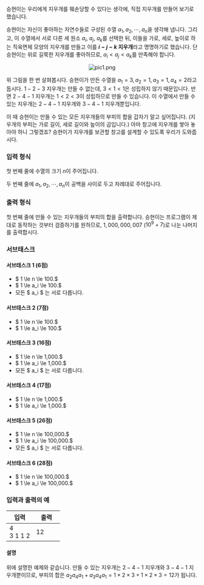 승현이는 우리에게 지우개를 훼손당할 수 있다는 생각에, 직접 지우개를 만들어 보기로 했습니다. 

승현이는 자신이 좋아하는 자연수들로 구성된 수열 $a_{1}, a_{2}, \cdots, a_{n}$을 생각해 냅니다. 그리고, 이 수열에서 서로 다른 세 원소 $a_{i}$, $a_{j}$, $a_{k}$를 선택한 뒤, 이들을 가로, 세로, 높이로 하는 직육면체 모양의 지우개를 만들고 이를 **$i-j-k$ 지우개**라고 명명하기로 했습니다. 단 승현이는 위로 길쭉한 지우개를 좋아하므로, $a_{i} < a_{j} < a_{k}$를 만족해야 합니다.

<center>

![pic1.png](https://s3.ap-northeast-2.amazonaws.com/oj.uz/old/GA4_eraser/pic1.png?dl=1)

</center>

위 그림을 한 번 살펴봅시다. 승현이가 만든 수열을 $a_{1} = 3, a_{2} = 1, a_{3} = 1, a_{4} = 2$라고 둡시다. $1-2-3$ 지우개는 만들 수 없는데, $3 < 1 < 1$은 성립하지 않기 때문입니다. 반면 $2-4-1$ 지우개는 $1 < 2 < 3$이 성립하므로 만들 수 있습니다. 이 수열에서 만들 수 있는 지우개는 $2-4-1$ 지우개와 $3-4-1$ 지우개뿐입니다.

이 때 승현이는 만들 수 있는 모든 지우개들의 부피의 합을 갑자기 알고 싶어집니다. (지우개의 부피는 가로 길이, 세로 길이와 높이의 곱입니다.) 아마 창고에 지우개를 쌓아 놓아야 하니 그렇겠죠? 승현이가 지우개를 보관할 창고를 설계할 수 있도록 우리가 도와줍시다.

### 입력 형식

첫 번째 줄에 수열의 크기 $n$이 주어집니다.

두 번째 줄에 $a_{1}, a_{2}, \cdots, a_{n}$이 공백을 사이로 두고 차례대로 주어집니다.

### 출력 형식

첫 번째 줄에 만들 수 있는 지우개들의 부피의 합을 출력합니다. 승현이는 프로그램이 제대로 동작하는 것부터 검증하기를 원하므로, $1,000,000,007$ ($10^{9}+7$)로 나눈 나머지를 출력합시다.

### 서브태스크

#### 서브태스크 1 (6점)

* $ 1 \le n \le 100.$
* $ 1 \le a_i \le 100.$
* 모든 $ a_i $ 는 서로 다릅니다.

#### 서브태스크 2 (7점)

* $ 1 \le n \le 100.$
* $ 1 \le a_i \le 100.$

#### 서브태스크 3 (16점)

* $ 1 \le n \le 1,000.$
* $ 1 \le a_i \le 1,000.$
* 모든 $ a_i $ 는 서로 다릅니다.

#### 서브태스크 4 (17점)

* $ 1 \le n \le 1,000.$
* $ 1 \le a_i \le 1,000.$

#### 서브태스크 5 (26점)

* $ 1 \le n \le 100,000.$
* $ 1 \le a_i \le 100,000.$
* 모든 $ a_i $ 는 서로 다릅니다.

#### 서브태스크 6 (28점)

* $ 1 \le n \le 100,000.$
* $ 1 \le a_i \le 100,000.$

### 입력과 출력의 예

<table class='table table-bordered table-condensed'>
 <thead>
  <tr>
   <th style="width: 50%;">입력</th>
   <th style="width: 50%;">출력</th>
  </tr>
 </thead>
 <tbody>
  <tr>
   <td class="code-font">4<br />3 1 1 2</td>
   <td class="code-font">12</td>
  </tr>
 </tbody>
</table>

#### 설명

위에 설명한 예제와 같습니다. 만들 수 있는 지우개는 $2-4-1$ 지우개와 $3-4-1$ 지우개뿐이므로, 부피의 합은 $a_{2}a_{4}a_{1} + a_{3}a_{4}a_{1} = 1 \times 2 \times 3 + 1 \times 2 \times 3 = 12$가 됩니다.